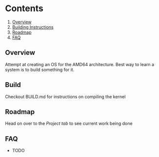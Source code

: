 # Contents
1. [Overview](#Overview)
2. [Building Instructions](#Build)
3. [Roadmap](#Roadmap)
4. [FAQ](#FAQ)

## Overview
Attempt at creating an OS for the AMD64 architecture. Best way to learn a system is to build something for it.

## Build
Checkout BUILD.md for instructions on compiling the kernel

## Roadmap
Head on over to the *Project tab* to see current work being done

## FAQ
- TODO
